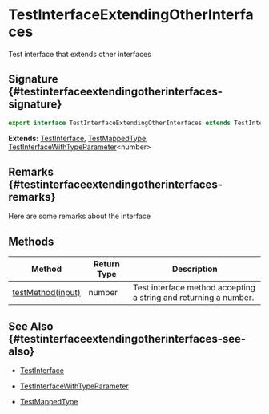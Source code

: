 # TestInterfaceExtendingOtherInterfaces

Test interface that extends other interfaces

## Signature {#testinterfaceextendingotherinterfaces-signature}

```typescript
export interface TestInterfaceExtendingOtherInterfaces extends TestInterface, TestMappedType, TestInterfaceWithTypeParameter<number>
```

**Extends:** [TestInterface](docs/simple-suite-test/testinterface-interface), [TestMappedType](docs/simple-suite-test/testmappedtype-typealias), [TestInterfaceWithTypeParameter](docs/simple-suite-test/testinterfacewithtypeparameter-interface)&lt;number&gt;

## Remarks {#testinterfaceextendingotherinterfaces-remarks}

Here are some remarks about the interface

## Methods

| Method | Return Type | Description |
| --- | --- | --- |
| [testMethod(input)](docs/simple-suite-test/testinterfaceextendingotherinterfaces-testmethod-methodsignature) | number | Test interface method accepting a string and returning a number. |

## See Also {#testinterfaceextendingotherinterfaces-see-also}

- [TestInterface](docs/simple-suite-test/testinterface-interface)

- [TestInterfaceWithTypeParameter](docs/simple-suite-test/testinterfacewithtypeparameter-interface)

- [TestMappedType](docs/simple-suite-test/testmappedtype-typealias)
